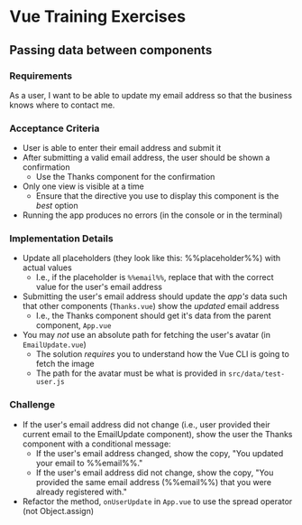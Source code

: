 # Vue Training Exercises

## Passing data between components

### Requirements
As a user, I want to be able to update my email address so that the business knows where to contact me.

### Acceptance Criteria
* User is able to enter their email address and submit it
* After submitting a valid email address, the user should be shown a confirmation 
  * Use the Thanks component for the confirmation
* Only one view is visible at a time
  * Ensure that the directive you use to display this component is the _best_ option 
* Running the app produces no errors (in the console or in the terminal)

### Implementation Details
* Update all placeholders (they look like this: %%placeholder%%) with actual values 
  * I.e., if the placeholder is `%%email%%`, replace that with the correct value for the user's email address
* Submitting the user's email address should update the _app's_ data such that other components (`Thanks.vue`) show the _updated_ email address
  * I.e., the Thanks component should get it's data from the parent component, `App.vue`
* You may _not_ use an absolute path for fetching the user's avatar (in `EmailUpdate.vue`)
  * The solution _requires_ you to understand how the Vue CLI is going to fetch the image 
  * The path for the avatar must be what is provided in `src/data/test-user.js`

### Challenge
* If the user's email address did not change (i.e., user provided their current email to the EmailUpdate component), show the user the Thanks component with a conditional message:
  * If the user's email address changed, show the copy, "You updated your email to %%email%%." 
  * If the user's email address did not change, show the copy, "You provided the same email address (%%email%%) that you were already registered with."
* Refactor the method, `onUserUpdate` in `App.vue` to use the spread operator (not Object.assign)